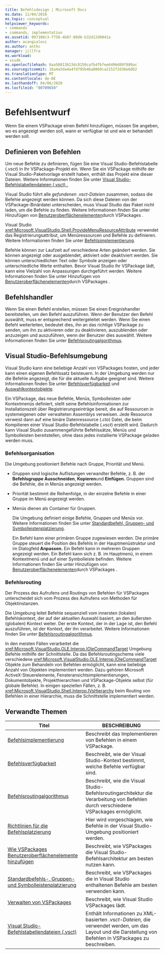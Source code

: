 ```yaml
---
title: Befehlsdesign | Microsoft Docs
ms.date: 11/04/2016
ms.topic: conceptual
helpviewer_keywords:
- commands
- commands, implementation
ms.assetid: 097108c3-f758-4b87-89d6-b32d12d9041a
author: acangialosi
ms.author: anthc
manager: jillfra
ms.workload:
- vssdk
ms.openlocfilehash: 6aa58813623dc8150cafb4fbfee6496d09f889ac
ms.sourcegitcommit: 16a4a5da4a4fd795b46a0869ca2152f2d36e6db2
ms.translationtype: MT
ms.contentlocale: de-DE
ms.lasthandoff: 04/06/2020
ms.locfileid: "80709658"
---
```

# <a name="command-design"></a>Befehlsentwurf
Wenn Sie einem VSPackage einen Befehl hinzufügen, müssen Sie angeben, wo es angezeigt werden soll, wann er verfügbar ist und wie er behandelt werden soll.

## <a name="define-commands"></a>Definieren von Befehlen
 Um neue Befehle zu definieren, fügen Sie eine Visual Studio-Befehlstabelle (*.vsct*) in Ihr VSPackage-Projekt ein. Wenn Sie ein VSPackage mithilfe der Visual Studio-Paketvorlage erstellt haben, enthält das Projekt eine dieser Dateien. Weitere Informationen finden Sie unter [Visual Studio-Befehlstabellendateien (.vsct) .](../../extensibility/internals/visual-studio-command-table-dot-vsct-files.md)

 Visual Studio führt alle *gefundenen .vsct-Dateien* zusammen, sodass die Befehle angezeigt werden können. Da sich diese Dateien von der VSPackage-Binärdatei unterscheiden, muss Visual Studio das Paket nicht laden, um die Befehle zu finden. Weitere Informationen finden Sie unter Hinzufügen von [Benutzeroberflächenelementen](../../extensibility/internals/how-vspackages-add-user-interface-elements.md)durch VSPackages .

 Visual Studio <xref:Microsoft.VisualStudio.Shell.ProvideMenuResourceAttribute> verwendet das Registrierungsattribut, um Menüressourcen und Befehle zu definieren. Weitere Informationen finden Sie unter [Befehlsimplementierung](../../extensibility/internals/command-implementation.md).

 Befehle können zur Laufzeit auf verschiedene Arten geändert werden. Sie können angezeigt oder ausgeblendet, aktiviert oder deaktiviert werden. Sie können unterschiedlichen Text oder Symbole anzeigen oder unterschiedliche Werte enthalten. Bevor Visual Studio Ihr VSPackage lädt, kann eine Vielzahl von Anpassungen durchgeführt werden. Weitere Informationen finden Sie unter Hinzufügen von [Benutzeroberflächenelementen](../../extensibility/internals/how-vspackages-add-user-interface-elements.md)durch VSPackages .

## <a name="command-handlers"></a>Befehlshandler
 Wenn Sie einen Befehl erstellen, müssen Sie einen Ereignishandler bereitstellen, um den Befehl auszuführen. Wenn der Benutzer den Befehl auswählt, muss er entsprechend weitergeleitet werden. Wenn Sie einen Befehl weiterleiten, bedeutet dies, ihn an das richtige VSPackage zu senden, um ihn zu aktivieren oder zu deaktivieren, auszublenden oder anzuzeigen und auszuführen, wenn der Benutzer dies auswählt. Weitere Informationen finden Sie unter [Befehlsroutingalgorithmus](../../extensibility/internals/command-routing-algorithm.md).

## <a name="visual-studio-command-environment"></a>Visual Studio-Befehlsumgebung
 Visual Studio kann eine beliebige Anzahl von VSPackages hosten, und jeder kann einen eigenen Befehlssatz beisteuern. In der Umgebung werden nur die Befehle angezeigt, die für die aktuelle Aufgabe geeignet sind. Weitere Informationen finden Sie unter [Befehlsverfügbarkeit](../../extensibility/internals/command-availability.md) und [Auswahlkontextobjekte](../../extensibility/internals/selection-context-objects.md).

 Ein VSPackage, das neue Befehle, Menüs, Symbolleisten oder Kontextmenüs definiert, stellt seine Befehlsinformationen zur Installationszeit über Registrierungseinträge bereit, die auf Ressourcen in systemeigenen oder verwalteten Assemblys verweisen. Jede Ressource verweist dann auf eine binäre Datenressource (*.cto*) Datei, die beim Kompilieren einer Visual Studio-Befehlstabelle (*.vsct*) erstellt wird. Dadurch kann Visual Studio zusammengeführte Befehlssätze, Menüs und Symbolleisten bereitstellen, ohne dass jedes installierte VSPackage geladen werden muss.

### <a name="command-organization"></a>Befehlsorganisation
 Die Umgebung positioniert Befehle nach Gruppe, Priorität und Menü.

- Gruppen sind logische Auflistungen verwandter Befehle, z. B. der **Befehlsgruppe Ausschneiden**, **Kopieren**und **Einfügen.** Gruppen sind die Befehle, die in Menüs angezeigt werden.

- Priorität bestimmt die Reihenfolge, in der einzelne Befehle in einer Gruppe im Menü angezeigt werden.

- Menüs dienen als Container für Gruppen.

  Die Umgebung definiert einige Befehle, Gruppen und Menüs vor. Weitere Informationen finden Sie unter [Standardbefehl, Gruppen- und Symbolleistenplatzierung](../../extensibility/internals/default-command-group-and-toolbar-placement.md).

  Ein Befehl kann einer primären Gruppe zugewiesen werden. Die primäre Gruppe steuert die Position des Befehls in der Hauptmenüstruktur und im Dialogfeld **Anpassen.** Ein Befehl kann in mehreren Gruppen angezeigt werden. Ein Befehl kann sich z. B. im Hauptmenü, in einem Kontextmenü und auf einer Symbolleiste befinden. Weitere Informationen finden Sie unter Hinzufügen von [Benutzeroberflächenelementen](../../extensibility/internals/how-vspackages-add-user-interface-elements.md)durch VSPackages .

### <a name="command-routing"></a>Befehlsrouting
 Der Prozess des Aufrufens und Routings von Befehlen für VSPackages unterscheidet sich vom Prozess des Aufrufens von Methoden für Objektinstanzen.

 Die Umgebung leitet Befehle sequenziell vom innersten (lokalen) Befehlskontext, der auf der aktuellen Auswahl basiert, an den äußersten (globalen) Kontext weiter. Der erste Kontext, der in der Lage ist, den Befehl auszuführen, ist der Kontext, der ihn verarbeitet. Weitere Informationen finden Sie unter [Befehlsroutingalgorithmus](../../extensibility/internals/command-routing-algorithm.md).

 In den meisten Fällen verarbeitet die <xref:Microsoft.VisualStudio.OLE.Interop.IOleCommandTarget> Umgebung Befehle mithilfe der Schnittstelle. Da das Befehlsroutingschema viele verschiedene <xref:Microsoft.VisualStudio.OLE.Interop.IOleCommandTarget> Objekte zum Behandeln von Befehlen ermöglicht, kann eine beliebige Anzahl von Objekten implementiert werden. Dazu gehören Microsoft ActiveX-Steuerelemente, Fensteransichtsimplementierungen, Dokumentobjekte, Projekthierarchien und VSPackage-Objekte selbst (für globale Befehle). In einigen speziellen Fällen, z. B. <xref:Microsoft.VisualStudio.Shell.Interop.IVsHierarchy> beim Routing von Befehlen in einer Hierarchie, muss die Schnittstelle implementiert werden.

## <a name="related-topics"></a>Verwandte Themen

|Titel|BESCHREIBUNG|
|-----------|-----------------|
|[Befehlsimplementierung](../../extensibility/internals/command-implementation.md)|Beschreibt das Implementieren von Befehlen in einem VSPackage.|
|[Befehlsverfügbarkeit](../../extensibility/internals/command-availability.md)|Beschreibt, wie der Visual Studio-Kontext bestimmt, welche Befehle verfügbar sind.|
|[Befehlsroutingalgorithmus](../../extensibility/internals/command-routing-algorithm.md)|Beschreibt, wie die Visual Studio-Befehlsroutingarchitektur die Verarbeitung von Befehlen durch verschiedene VSPackages ermöglicht.|
|[Richtlinien für die Befehlsplatzierung](../../extensibility/internals/command-placement-guidelines.md)|Hier wird vorgeschlagen, wie Befehle in der Visual Studio-Umgebung positioniert werden.|
|[Wie VSPackages Benutzeroberflächenelemente hinzufügen](../../extensibility/internals/how-vspackages-add-user-interface-elements.md)|Beschreibt, wie VSPackages die Visual Studio-Befehlsarchitektur am besten nutzen kann.|
|[Standardbefehls-, Gruppen- und Symbolleistenplatzierung](../../extensibility/internals/default-command-group-and-toolbar-placement.md)|Beschreibt, wie VSPackages die in Visual Studio enthaltenen Befehle am besten verwenden kann.|
|[Verwalten von VSPackages](../../extensibility/managing-vspackages.md)|Beschreibt, wie Visual Studio VSPackages lädt.|
|[Visual Studio-Befehlstabellendateien (.vsct)](../../extensibility/internals/visual-studio-command-table-dot-vsct-files.md)|Enthält Informationen zu XML-basierten *.vsct-Dateien,* die verwendet werden, um das Layout und die Darstellung von Befehlen in VSPackages zu beschreiben.|
